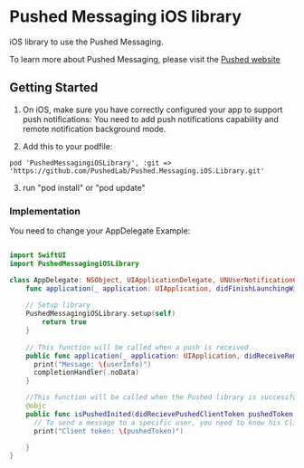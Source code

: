 # Pushed Messaging iOS library

iOS library to use the Pushed Messaging.

To learn more about Pushed Messaging, please visit the [Pushed website](https://pushed.ru)

## Getting Started

1. On iOS, make sure you have correctly configured your app to support push notifications:
You need to add push notifications capability and remote notification background mode.

2. Add this to your podfile: 
```
pod 'PushedMessagingiOSLibrary', :git => 'https://github.com/PushedLab/Pushed.Messaging.iOS.Library.git'
```

3. run "pod install" or "pod update" 

### Implementation

You need to change your AppDelegate
Example: 

```swift

import SwiftUI
import PushedMessagingiOSLibrary

class AppDelegate: NSObject, UIApplicationDelegate, UNUserNotificationCenterDelegate {
    func application(_ application: UIApplication, didFinishLaunchingWithOptions launchOptions: [UIApplication.LaunchOptionsKey : Any]? = nil) -> Bool {
        
	// Setup library
	PushedMessagingiOSLibrary.setup(self)
        return true
    }
    
    // This function will be called when a push is received
    public func application(_ application: UIApplication, didReceiveRemoteNotification userInfo: [AnyHashable : Any], fetchCompletionHandler completionHandler: @escaping (UIBackgroundFetchResult) -> Void) {
      print("Message: \(userInfo)")
      completionHandler(.noData)
    }

    //This function will be called when the Pushed library is successfully initialized
    @objc
    public func isPushedInited(didRecievePushedClientToken pushedToken: String) {
      // To send a message to a specific user, you need to know his Client token.
      print("Client token: \(pushedToken)")

    }
}

```



